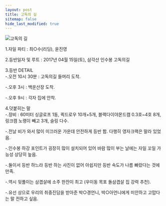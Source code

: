 ```yaml
---
layout: post
title: 고독의 길
sitemap: false
hide_last_modified: true
--- 
```


![고독의 길](/myblog/assets/img/고독의길.jpg)

1.자일 파티 : 최○수(리딩), 윤진영


2.등반일자 및 루트 : 2017년 04월 15일(토), 삼각산 인수봉 고독의길


3.등반 DETAIL<br>
-.오전 10시 30분 : 고독의길 들머리 도착.

-.오후 3시 : 백운산장 도착.

-.오후 9시 : 각자 집에 안착.


4.덧붙히는 말<br>
-.장비 : 60미터 싱글로프 1동, 퀵드로우 10개+5개, 블랙다이야몬드캠 0.3호~4호 8개, 링크캠 노랭이 빼고 3개, 슬링 다수.

-.전날 비가 와서 많이 미끄러운 가운데 안전하게 등반 함. 다행히 영자크랙은 말라 있었음.

-.인수봉 하강 포인트가 굉장히 많이 설치되어 있어 바람 많이 부는 날에는 자일 꼬일 가능성 상당히 높음.

-.둘이서 등반 하느라 등반 하는 사진이 없어 아쉽지만 등반 속도가 나름 빠랐다는 것에 만족.

-.역시 뒷풀이는 삼겹살에 소주 한잔이 최고 (우이동 목포 돌삼겹살 집 강력 추천).

-.유선 상으로 우리의 취중진담을 받아준 박○경언니, 박○아언니에게 미안하고 고맙다는 말 전하고 싶음.

